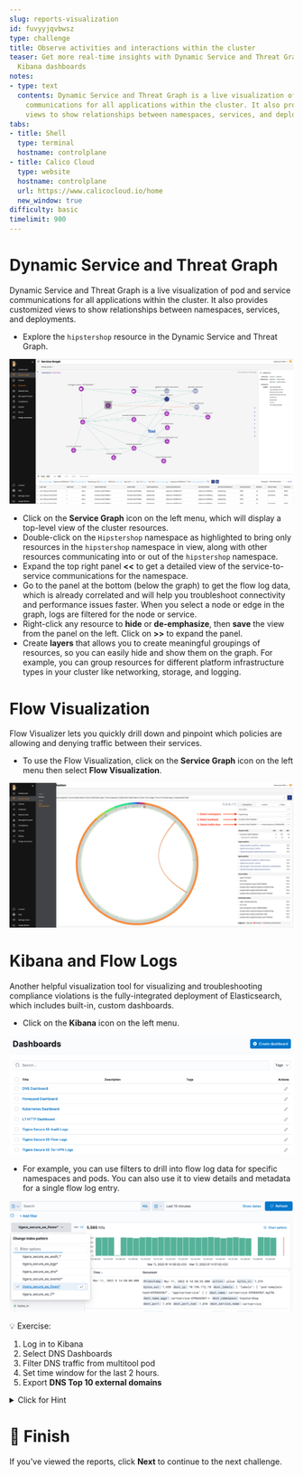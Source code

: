 ```yaml
---
slug: reports-visualization
id: fuvyyjqvbwsz
type: challenge
title: Observe activities and interactions within the cluster
teaser: Get more real-time insights with Dynamic Service and Threat Graph, Flow Visualizer,  and
  Kibana dashboards
notes:
- type: text
  contents: Dynamic Service and Threat Graph is a live visualization of pod and service
    communications for all applications within the cluster. It also provides customized
    views to show relationships between namespaces, services, and deployments.
tabs:
- title: Shell
  type: terminal
  hostname: controlplane
- title: Calico Cloud
  type: website
  hostname: controlplane
  url: https://www.calicocloud.io/home
  new_window: true
difficulty: basic
timelimit: 900
---
```

Dynamic Service and Threat Graph
===============

Dynamic Service and Threat Graph is a live visualization of pod and service communications for all applications within the cluster. It also provides customized views to show relationships between namespaces, services, and deployments.

- Explore the `hipstershop` resource in the Dynamic Service and Threat Graph.

![Image Description](../assets/Dynamic-service-and-threat-graph.png)

- Click on the **Service Graph** icon on the left menu, which will display a top-level view of the cluster resources.
- Double-click on the `Hipstershop` namespace as highlighted to bring only resources in the `hipstershop` namespace in view, along with other resources communicating into or out of the `hipstershop` namespace.
- Expand the top right panel **<<** to get a detailed view of the service-to-service communications for the namespace.
- Go to the panel at the bottom (below the graph) to get the flow log data, which is already correlated and will help you troubleshoot connectivity and performance issues faster. When you select a node or edge in the graph, logs are filtered for the node or service.
- Right-click any resource to **hide** or **de-emphasize**, then **save** the view from the panel on the left. Click on  **>>** to expand the panel.
- Create **layers** that allows you to create meaningful groupings of resources, so you can easily hide and show them on the graph. For example, you can group resources for different platform infrastructure types in your cluster like networking, storage, and logging.

Flow Visualization
===============

Flow Visualizer lets you quickly drill down and pinpoint which policies are allowing and denying traffic between their services.

- To use the Flow Visualization, click on the **Service Graph** icon on the left menu then select **Flow Visualization**.

![Image Description](../assets/Flow-Visualization.png)

Kibana and Flow Logs
===============

Another helpful visualization tool for visualizing and troubleshooting compliance violations is the fully-integrated deployment of Elasticsearch, which includes built-in, custom dashboards.

- Click on the **Kibana** icon on the left menu.

![Image Description](../assets/kibana-dashboards.png)


- For example, you can use filters to drill into flow log data for specific namespaces and pods. You can also use it to view details and metadata for a single flow log entry.

![Image Description](../assets/kibana_filtering.png)

💡 Exercise:

1. Log in to Kibana
2. Select DNS Dashboards
3. Filter DNS traffic from multitool pod
4. Set time window for the last 2 hours.
5. Export **DNS Top 10 external domains**

<details><summary>Click for Hint</summary>
  <pre>Add filter `client_name_aggr` is `multitool`</pre>
</details>


🏁 Finish
=========

If you've viewed the reports, click **Next** to continue to the next challenge.
